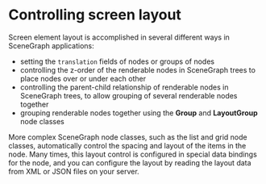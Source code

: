 Controlling screen layout
=========================

Screen element layout is accomplished in several different ways in SceneGraph applications:

*   setting the `translation` fields of nodes or groups of nodes
*   controlling the z-order of the renderable nodes in SceneGraph trees to place nodes over or under each other
*   controlling the parent-child relationship of renderable nodes in SceneGraph trees, to allow grouping of several renderable nodes together
*   grouping renderable nodes together using the **Group** and **LayoutGroup** node classes

More complex SceneGraph node classes, such as the list and grid node classes, automatically control the spacing and layout of the items in the node. Many times, this layout control is configured in special data bindings for the node, and you can configure the layout by reading the layout data from XML or JSON files on your server.